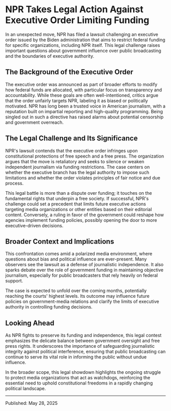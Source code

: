 # NPR Takes Legal Action Against Executive Order Limiting Funding

In an unexpected move, NPR has filed a lawsuit challenging an executive order issued by the Biden administration that aims to restrict federal funding for specific organizations, including NPR itself. This legal challenge raises important questions about government influence over public broadcasting and the boundaries of executive authority.

## The Background of the Executive Order

The executive order was announced as part of broader efforts to modify how federal funds are allocated, with particular focus on transparency and accountability. While these goals are often well-intentioned, critics argue that the order unfairly targets NPR, labeling it as biased or politically motivated. NPR has long been a trusted voice in American journalism, with a reputation built on impartial reporting and high-quality programming. Being singled out in such a directive has raised alarms about potential censorship and government overreach.

## The Legal Challenge and Its Significance

NPR's lawsuit contends that the executive order infringes upon constitutional protections of free speech and a free press. The organization argues that the move is retaliatory and seeks to silence or weaken independent journalism via funding restrictions. The case centers on whether the executive branch has the legal authority to impose such limitations and whether the order violates principles of fair notice and due process.

This legal battle is more than a dispute over funding; it touches on the fundamental rights that underpin a free society. If successful, NPR's challenge could set a precedent that limits future executive actions targeting media organizations or other entities based on their editorial content. Conversely, a ruling in favor of the government could reshape how agencies implement funding policies, possibly opening the door to more executive-driven decisions.

## Broader Context and Implications

This confrontation comes amid a polarized media environment, where questions about bias and political influence are ever-present. Many observers see the lawsuit as a defense of journalistic independence. It also sparks debate over the role of government funding in maintaining objective journalism, especially for public broadcasters that rely heavily on federal support.

The case is expected to unfold over the coming months, potentially reaching the courts' highest levels. Its outcome may influence future policies on government-media relations and clarify the limits of executive authority in controlling funding decisions.

## Looking Ahead

As NPR fights to preserve its funding and independence, this legal contest emphasizes the delicate balance between government oversight and free press rights. It underscores the importance of safeguarding journalistic integrity against political interference, ensuring that public broadcasting can continue to serve its vital role in informing the public without undue influence.

In the broader scope, this legal showdown highlights the ongoing struggle to protect media organizations that act as watchdogs, reinforcing the essential need to uphold constitutional freedoms in a rapidly changing political landscape.

---

Published: May 28, 2025
